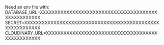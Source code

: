 Need an env file with:
DATABASE_URL=XXXXXXXXXXXXXXXXXXXXXXXXXXXXXXXXXXXXXXXXXXXXXXXXXXXX
SECRET=XXXXXXXXXXXXXXXXXXXXXXXXXXXXXXXXXXXXXXXXXXXXXXXXXXXXXXXXXX
CLOUDINARY_URL=XXXXXXXXXXXXXXXXXXXXXXXXXXXXXXXXXXXXXXXXXXXXXXXXXX